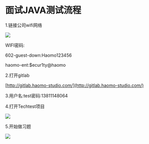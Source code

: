 # 面试JAVA测试流程

1.链接公司wifi网络

![](blob:https://www.gitbook.com/6af33fcc-d6b9-4026-a6d3-74f2e8dce7d3)

WIFI密码:

602-guest-down:Haomo123456

haomo-ent:$ecur1ty@haomo

2.打开gitlab

[http://gitlab.haomo-studio.com/](http://gitlab.haomo-studio.com/)

3.用户名:test密码:13811148064

4.打开Techtest项目

![](blob:https://www.gitbook.com/49cec2eb-a833-4b1d-b486-7619b093c38a)

5.开始做习题

![](blob:https://www.gitbook.com/0109302c-500a-4447-8bab-a9a112d9e55c)

